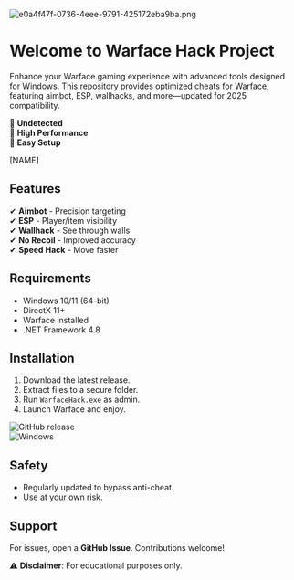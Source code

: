![e0a4f47f-0736-4eee-9791-425172eba9ba.png](https://i.postimg.cc/05LM1bYD/e0a4f47f-0736-4eee-9791-425172eba9ba.png)

# Welcome to Warface Hack Project  

Enhance your Warface gaming experience with advanced tools designed for Windows. This repository provides optimized cheats for Warface, featuring aimbot, ESP, wallhacks, and more—updated for 2025 compatibility.  

🔹 **Undetected**  
🔹 **High Performance**  
🔹 **Easy Setup**  

[NAME]  

## Features  
✔ **Aimbot** - Precision targeting  
✔ **ESP** - Player/item visibility  
✔ **Wallhack** - See through walls  
✔ **No Recoil** - Improved accuracy  
✔ **Speed Hack** - Move faster  

## Requirements  
- Windows 10/11 (64-bit)  
- DirectX 11+  
- Warface installed  
- .NET Framework 4.8  

## Installation  
1. Download the latest release.  
2. Extract files to a secure folder.  
3. Run `WarfaceHack.exe` as admin.  
4. Launch Warface and enjoy.  

![GitHub release](https://img.shields.io/github/release-date/example/repo)  
![Windows](https://img.shields.io/badge/Windows-10%2F11-blue)  

## Safety  
- Regularly updated to bypass anti-cheat.  
- Use at your own risk.  

## Support  
For issues, open a **GitHub Issue**. Contributions welcome!  

⚠ **Disclaimer**: For educational purposes only.